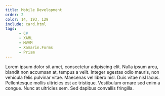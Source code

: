 ```yaml
---
title: Mobile Development
order: 2
color: 14, 193, 129
include: card.html
tags:
      - C#
      - XAML
      - MVVM
      - Xamarin.Forms
      - Prism
---
```

Lorem ipsum dolor sit amet, consectetur adipiscing elit. Nulla ipsum arcu, blandit non accumsan at, tempus a velit. Integer egestas odio mauris, non vehicula felis pulvinar vitae. Maecenas vel libero nisl. Duis vitae nisl lacus. Pellentesque mollis ultricies est ac tristique. Vestibulum ornare sed enim a congue. Nunc at ultricies sem. Sed dapibus convallis fringilla.
